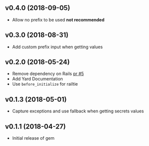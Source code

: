 ## v0.4.0 (2018-09-05)

- Allow no prefix to be used **not recommended**

## v0.3.0 (2018-08-31)

- Add custom prefix input when getting values

## v0.2.0 (2018-05-24)

- Remove dependency on Rails [pr #5][pr5]
- Add Yard Documentation
- Use `before_initialize` for railtie

## v0.1.3 (2018-05-01)

- Capture exceptions and use fallback when getting secrets values

## v0.1.1 (2018-04-27)

- Initial release of gem

[pr5]: https://github.com/autolist/sekreto/pull/5
